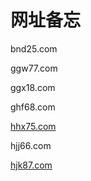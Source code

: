 网址备忘
========

bnd25.com

ggw77.com

ggx18.com

ghf68.com

[hhx75.com](http://hhx75.com/)

hjj66.com

[hjk87.com](http://hjk87.com/)